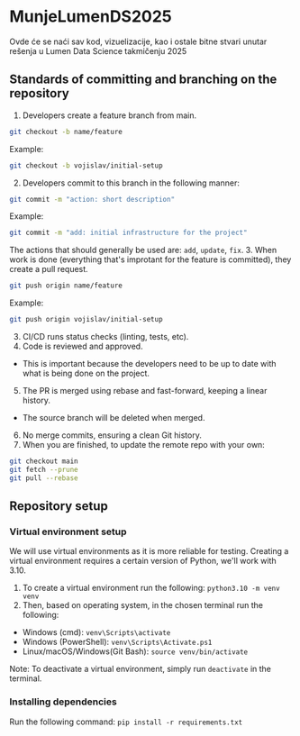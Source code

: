 # MunjeLumenDS2025
Ovde će se naći sav kod, vizuelizacije, kao i ostale bitne stvari unutar rešenja u Lumen Data Science takmičenju 2025

## Standards of committing and branching on the repository
1. Developers create a feature branch from main.
```bash
git checkout -b name/feature
```
Example:
```bash
git checkout -b vojislav/initial-setup
```
2. Developers commit to this branch in the following manner:
```bash 
git commit -m "action: short description"
```
Example:
```bash 
git commit -m "add: initial infrastructure for the project"
```
The actions that should generally be used are: `add`, `update`, `fix`.
3. When work is done (everything that's improtant for the feature is committed), they create a pull request.
```bash
git push origin name/feature
```
Example:
```bash
git push origin vojislav/initial-setup
```
3. CI/CD runs status checks (linting, tests, etc).
4. Code is reviewed and approved.
- This is important because the developers need to be up to date with what is being done on the project.
5. The PR is merged using rebase and fast-forward, keeping a linear history.
- The source branch will be deleted when merged.
6. No merge commits, ensuring a clean Git history.
7. When you are finished, to update the remote repo with your own:
```bash
git checkout main
git fetch --prune
git pull --rebase
```

## Repository setup

### Virtual environment setup
We will use virtual environments as it is more reliable for testing.
Creating a virtual environment requires a certain version of Python, we'll work with 3.10.

1. To create a virtual environment run the following:
`python3.10 -m venv venv`
2. Then, based on operating system, in the chosen terminal run the following:
- Windows (cmd):
`venv\Scripts\activate`
- Windows (PowerShell):
`venv\Scripts\Activate.ps1`
- Linux/macOS/Windows(Git Bash):
`source venv/bin/activate`

Note: To deactivate a virtual environment, simply run `deactivate` in the terminal.

### Installing dependencies
Run the following command:
`pip install -r requirements.txt`
